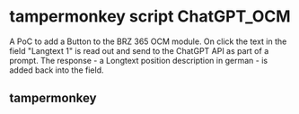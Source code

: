 # tampermonkey script ChatGPT_OCM

A PoC to add a Button to the BRZ 365 OCM module.
On click the text in the field "Langtext 1" is read out and send to the ChatGPT API as part of a prompt.
The response - a Longtext position description in german - is added back into the field.

## tampermonkey
